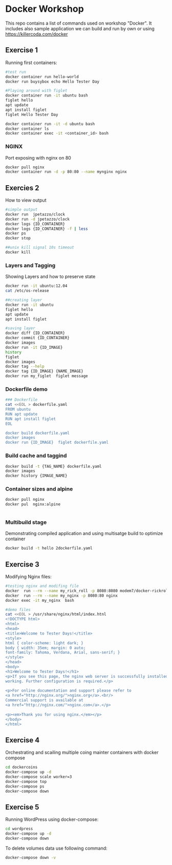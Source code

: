 # Docker Workshop 

This repo contains a list of commands used on workshop "Docker". It includes also sample application we can build and run by own or using https://killercoda.com/docker


## Exercise 1

Running first containers:

```sh
#test run
docker container run hello-world
docker run buysybox echo Hello Tester Day

#Playing around with figlet
docker container run -it ubuntu bash
figlet hello
apt update
apt install figlet     
figlet Hello Tester Day

docker container run -it -d ubuntu bash
docker container ls
docker container exec -it <container_id> bash
```


### NGINX

Port exposing with nginx on 80
```sh
docker pull nginx
docker container run -d -p 80:80 --name mynginx nginx
```


## Exercies 2 

How to view output

```sh
#simple output
docker run  jpetazzo/clock          
docker run -d jpetazzo/clock        
docker logs {ID_CONTAINER}          
docker logs {ID_CONTAINER} -f | less
docker ps                           
docker stop                         

##unix kill signal 10s timeout      
docker kill                         
```

### Layers and Tagging
Showing Layers and how to preserve state

```sh 
docker run -it ubuntu:12.04           
cat /etc/os-release                   

##creating layer                               
docker run -it ubuntu                 
figlet hello                          
apt update                            
apt install figlet                    

#saving layer
docker diff {ID_CONTAINER}            
docker commit {ID_CONTAINER}          
docker images                         
docker run -it {ID_IMAGE}             
history                               
figlet                                
docker images                         
docker tag --help                     
docker tag {ID_IMAGE} {NAME_IMAGE}    
docker run my_figlet  figlet message  
```

### Dockerfile demo


```sh
### Dockerfile                                                                     
cat <<EOL > dockerfile.yaml                                                        
FROM ubuntu                                                                     
RUN apt update                                                                  
RUN apt install figlet                                                          
EOL                                                                             

docker build dockerfile.yaml                                                                 
docker images                                                                   
docker run {ID_IMAGE}  figlet dockerfile.yaml                                        
```
                                                                                
### Build cache and taggind                                                       
```sh
docker build -t {TAG_NAME} dockerfile.yaml
docker images                                                                   
docker history {IMAGE_NAME}                                                     
```

### Container sizes and alpine                                                    

```sh
docker pull nginx                                                               
docker pul  nginx:alpine                                                        
                                                                                
```

### Multibuild stage

Demonstrating compiled application and using multisatge build to optimize container

```sh
docker build -t hello 2dockerfile.yaml
```

## Exercise 3

Modifying Nginx files:

```sh
#testing nginx and modifing file
docker  run --rm --name my_rick_roll -p 8080:8080 modem7/docker-rickroll:latest 
docker  run --rm --name my_nginx -p 8080:80 nginx                               
docker exec -it my_nginx  bash                                                  

#demo files
cat <<EOL > /usr/share/nginx/html/index.htnl                                      
<!DOCTYPE html>                                                                   
<html>                                                                            
<head>                                                                            
<title>Welcome to Tester Days!</title>                                            
<style>                                                                           
html { color-scheme: light dark; }                                                
body { width: 35em; margin: 0 auto;                                               
font-family: Tahoma, Verdana, Arial, sans-serif; }                                
</style>                                                                          
</head>                                                                           
<body>                                                                            
<h1>Welcome to Tester Days!</h1>                                                  
<p>If you see this page, the nginx web server is successfully installed and       
working. Further configuration is required.</p>                                   
                                                                                  
<p>For online documentation and support please refer to                           
<a href="http://nginx.org/">nginx.org</a>.<br/>                                   
Commercial support is available at                                                
<a href="http://nginx.com/">nginx.com</a>.</p>                                    
                                                                                  
<p><em>Thank you for using nginx.</em></p>                                        
</body>                                                                           
</html>                                                                           
```

## Exercise 4

Orchestrating and scailing  multiple coing mainter containers with docker compose 

```sh
cd dockercoins 
docker-compose up -d
docker-compose scale worker=3
docker-compose top 
docker-compose ps  
docker-compose down
```


## Exercise 5

Running WordPress using docker-compose:

```sh
cd wordpress
docker-compose up -d
docker-compose down
```

To delete volumes data use following command:
```sh
docker-compose down -v
